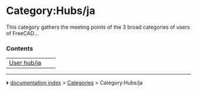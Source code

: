 # Category:Hubs/ja
This category gathers the meeting points of the 3 broad categories of users of FreeCAD\...

### Contents

|     |     |     |
| --- | --- | --- |
| [User hub/ja](User_hub/ja.md) |



---
⏵ [documentation index](../README.md) > [Categories](Category_Categories.md) > Category:Hubs/ja

